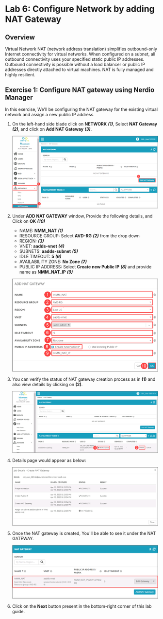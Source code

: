 # Lab 6: Configure Network by adding NAT Gateway

## Overview

Virtual Network NAT (network address translation) simplifies outbound-only Internet connectivity for virtual networks. When configured on a subnet, all outbound connectivity uses your specified static public IP addresses. Outbound connectivity is possible without a load balancer or public IP addresses directly attached to virtual machines. NAT is fully managed and highly resilient.

## Exercise 1: Configure NAT gateway using Nerdio Manager

In this exercise, We'll be configuring the NAT gateway for the existing virtual network and assign a new public IP address.
   
1. On the left-hand side blade click on **NETWORK** ***(1)***, Select **NAT Gateway** ***(2)***, and click on **Add NAT Gateway** ***(3)***.

   ![](media/10s1.png)
   
1. Under **ADD NAT GATEWAY** window, Provide the following details, and Click on **OK** ***(10)***

   - NAME: **NMM_NAT** ***(1)***
   - RESOURCE GROUP: Select **AVD-RG** ***(2)*** from the drop down
   - REGION: **<inject key="Resource group Location" enableCopy="false" />** ***(3)***
   - VNET: **aadds-vnet** ***(4)***
   - SUBNETS: **aadds-subnet** ***(5)***
   - IDLE TIMEOUT: **5** ***(6)***
   - AVAILABILITY ZONE: **No Zone** ***(7)***
   - PUBLIC IP ADDRESS: Select **Create new Public IP** ***(8)*** and provide name as **NMM_NAT_IP** ***(9)***

   ![](media/am21.png)
   
1. You can verify the status of NAT gateway creation process as in **(1)** and also view details by clicking on **(2)**.

   ![](media/c20.png)

1. Details page would appear as below:

   ![](media/c21.png)
   
1. Once the NAT gateway is created, You'll be able to see it under the NAT GATEWAY.

   ![](media/10s3.png)

1. Click on the **Next** button present in the bottom-right corner of this lab guide.



